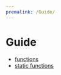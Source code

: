 ```yaml
---
premalink: /Guide/
---
```


# Guide

- [functions](https://CamilleAbella.github.io/Ghomap/Guide/CreateDatabase)
- [static functions](https://CamilleAbella.github.io/Ghomap/Guide/GettingStarted)